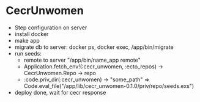 # CecrUnwomen
- Step configuration on server
- install docker
- make app
- migrate db to server: docker ps, docker exec, /app/bin/migrate
- run seeds: 
  - remote to server "/app/bin/name_app remote"
  - Application.fetch_env!(:cecr_unwomen, :ecto_repos) -> CecrUnwomen.Repo -> repo
  - :code.priv_dir(:cecr_unwomen) -> "some_path"
  => Code.eval_file("/app/lib/cecr_unwomen-0.1.0/priv/repo/seeds.exs")
- deploy done, wait for cecr response
